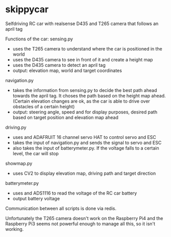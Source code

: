 # skippycar
Selfdriving RC car with realsense D435 and T265 camera that follows an april tag

Functions of the car:
sensing.py
- uses the T265 camera to understand where the car is positioned in the world
- uses the D435 camera to see in front of it and create a height map
- uses the D435 camera to detect an april tag
- output: elevation map, world and target coordinates

navigation.py
- takes the information from sensing.py to decide the best path ahead towards the april tag. It choses the path based on the height map ahead. (Certain elevation changes are ok, as the car is able to drive over obstacles of a certain height)
- output: steering angle, speed and for display purposes, desired path based on target position and elevation map ahead

driving.py
- uses and ADAFRUIT 16 channel servo HAT to control servo and ESC
- takes the input of navigation.py and sends the signal to servo and ESC
- also takes the input of batterymeter.py. If the voltage falls to a certain level, the car will stop

showmap.py
- uses CV2 to display elevation map, driving path and target direction

batterymeter.py
- uses and ADS1116 to read the voltage of the RC car battery
- output battery voltage


Communication between all scripts is done via redis.

Unfortunately the T265 camera doesn't work on the Raspberry Pi4 and the Raspberry Pi3 seems not powerful enough to manage all this, so it isn't working.
